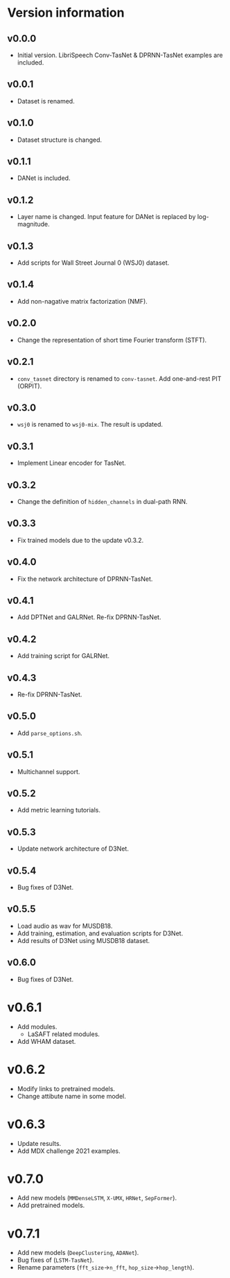 # Version information
## v0.0.0
- Initial version. LibriSpeech Conv-TasNet & DPRNN-TasNet examples are included.

## v0.0.1
- Dataset is renamed.

## v0.1.0
- Dataset structure is changed.

## v0.1.1
- DANet is included.

## v0.1.2
- Layer name is changed. Input feature for DANet is replaced by log-magnitude.

## v0.1.3
- Add scripts for Wall Street Journal 0 (WSJ0) dataset.

## v0.1.4
- Add non-nagative matrix factorization (NMF).

## v0.2.0
- Change the representation of short time Fourier transform (STFT).

## v0.2.1
- `conv_tasnet` directory is renamed to `conv-tasnet`. Add one-and-rest PIT (ORPIT).

## v0.3.0
- `wsj0` is renamed to `wsj0-mix`. The result is updated.

## v0.3.1
- Implement Linear encoder for TasNet.

## v0.3.2
- Change the definition of `hidden_channels` in dual-path RNN.

## v0.3.3
- Fix trained models due to the update v0.3.2.

## v0.4.0
- Fix the network architecture of DPRNN-TasNet.

## v0.4.1
- Add DPTNet and GALRNet. Re-fix DPRNN-TasNet.

## v0.4.2
- Add training script for GALRNet.

## v0.4.3
- Re-fix DPRNN-TasNet.

## v0.5.0
- Add `parse_options.sh`.

## v0.5.1
- Multichannel support.

## v0.5.2
- Add metric learning tutorials.

## v0.5.3
- Update network architecture of D3Net.

## v0.5.4
- Bug fixes of D3Net.

## v0.5.5
- Load audio as wav for MUSDB18.
- Add training, estimation, and evaluation scripts for D3Net.
- Add results of D3Net using MUSDB18 dataset.

## v0.6.0
- Bug fixes of D3Net.

# v0.6.1
- Add modules.
  - LaSAFT related modules.
- Add WHAM dataset.

# v0.6.2
- Modify links to pretrained models.
- Change attibute name in some model.

# v0.6.3
- Update results.
- Add MDX challenge 2021 examples.

# v0.7.0
- Add new models (`MMDenseLSTM`, `X-UMX`, `HRNet`, `SepFormer`).
- Add pretrained models.

# v0.7.1
- Add new models (`DeepClustering`, `ADANet`).
- Bug fixes of (`LSTM-TasNet`).
- Rename parameters (`fft_size`->`n_fft`, `hop_size`->`hop_length`).